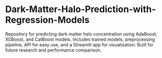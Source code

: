 # Dark-Matter-Halo-Prediction-with-Regression-Models
Repository for predicting dark matter halo concentration using AdaBoost, XGBoost, and CatBoost models. Includes trained models, preprocessing pipeline, API for easy use, and a Streamlit app for visualization. Built  for future research and performance comparison.
